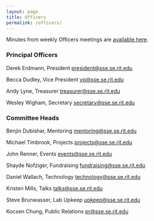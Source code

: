 ```yaml
---
layout: page
title: Officers
permalink: /officers/
---
```

Minutes from weekly Officers meetings are
[available here](/about/officers/minutes).

### Principal Officers

Derek Erdmann, President
president@sse.se.rit.edu

Becca Dudley, Vice President
vp@sse.se.rit.edu

Andy Lyne, Treasurer
treasurer@sse.se.rit.edu

Wesley Wigham, Secretary
secretary@sse.se.rit.edu

### Committee Heads ###
Benjin Dubishar, Mentoring
mentoring@sse.se.rit.edu

Michael Timbrook, Projects
projects@sse.se.rit.edu

John Renner, Events
events@sse.se.rit.edu

Shayde Nofziger, Fundraising
fundraising@sse.se.rit.edu

Daniel Wallach, Technology
technology@sse.se.rit.edu

Kristen Mills, Talks
talks@sse.se.rit.edu

Steve Brunwasser, Lab Upkeep
upkeep@sse.se.rit.edu

Kocsen Chung, Public Relations
pr@sse.se.rit.edu